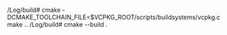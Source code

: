 /Log/build# cmake -DCMAKE_TOOLCHAIN_FILE=$VCPKG_ROOT/scripts/buildsystems/vcpkg.cmake ..
/Log/build# cmake --build .
